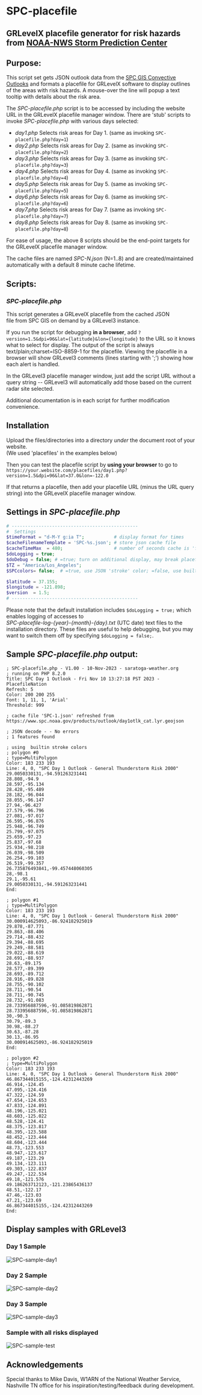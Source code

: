 # SPC-placefile
## GRLevelX placefile generator for risk hazards from [NOAA-NWS Storm Prediction Center](https://www.spc.noaa.gov/)
## Purpose:

This script set gets JSON outlook data from the [SPC GIS Convective Outlooks](https://www.spc.noaa.gov/gis/) and formats a placefile for GRLevelX software
to display outlines of the areas with risk hazards.
A mouse-over the line will popup a text tooltip with details about the risk area.

The *SPC-placefile.php* script is to be accessed by including the website URL in the GRLevelX placefile manager window.
There are 'stub' scripts to invoke *SPC-placefile.php* with various days selected:

- *day1.php*  Selects risk areas for Day 1. (same as invoking `SPC-placefile.php?day=1`)
- *day2.php*  Selects risk areas for Day 2. (same as invoking `SPC-placefile.php?day=2`)
- *day3.php*  Selects risk areas for Day 3. (same as invoking `SPC-placefile.php?day=3`)
- *day4.php*  Selects risk areas for Day 4. (same as invoking `SPC-placefile.php?day=4`)
- *day5.php*  Selects risk areas for Day 5. (same as invoking `SPC-placefile.php?day=5`)
- *day6.php*  Selects risk areas for Day 6. (same as invoking `SPC-placefile.php?day=6`)
- *day7.php*  Selects risk areas for Day 7. (same as invoking `SPC-placefile.php?day=7`)
- *day8.php*  Selects risk areas for Day 8. (same as invoking `SPC-placefile.php?day=8`)

For ease of usage, the above 8 scripts should be the end-point targets for the GRLevelX placefile manager window.
 
The cache files are named *SPC-N.json* (N=1..8) and are created/maintained automatically with a default 8 minute cache lifetime.
 
## Scripts:

### *SPC-placefile.php*

This script generates a GRLevelX placefile from the cached JSON  
file from SPC GIS on demand by a GRLevel3 instance.

If you run the script for debugging **in a browser**, add `?version=1.5&dpi=96&lat={latitude}&lon={longitude}` to
the URL so it knows what to select for display.  The output of the script is always text/plain;charset=ISO-8859-1 for the placefile.
Viewing the placefile in a browser will show GRLevel3 comments (lines starting with ';') showing how each alert is handled.

In the GRLevel3 placefile manager window, just add the script URL without a query string -- GRLevel3 will automatically add those based on the current radar site selected.

Additional documentation is in each script for further modification convenience.

## Installation

Upload the files/directories into a directory *under* the document root of your website.  
(We used 'placefiles' in the examples below)

Then you can test the placefile script by **using your browser** to go to<br>
`https://your.website.com/placefiles/day1.php?version=1.5&dpi=96&lat=37.0&lon=-122.0`

If that returns a placefile, then add your placefile URL (minus the URL query string) into the GRLevelX placefile
manager window.

## Settings in *SPC-placefile.php*

```php
# -----------------------------------------------
#  Settings
$timeFormat = "d-M-Y g:ia T";           # display format for times
$cacheFilenameTemplate = 'SPC-%s.json'; # store json cache file
$cacheTimeMax  = 480;                   # number of seconds cache is 'fresh'
$doLogging = true;
$doDebug = false; # =true; turn on additional display, may break placefile for GRLevelX
$TZ = "America/Los_Angeles";
$SPCcolors= false;  # =true, use JSON 'stroke' color; =false, use built-in colors

$latitude = 37.155;
$longitude = -121.898;
$version  = 1.5;
# -----------------------------------------------

```

Please note that the default installation includes `$doLogging = true;` which enables logging of accesses 
to <br> *SPC-placefile-log-{year}-{month}-{day}.txt* (UTC date) text files to the installation directory.
These files are useful to help debugging, but you may want to switch them off by specifying `$doLogging = false;`.

## Sample *SPC-placefile.php* output:
```
; SPC-placefile.php - V1.00 - 10-Nov-2023 - saratoga-weather.org
; running on PHP 8.2.0
Title: SPC Day 1 Outlook - Fri Nov 10 13:27:18 PST 2023 - PlacefileNation
Refresh: 5
Color: 200 200 255
Font: 1, 11, 1, 'Arial'
Threshold: 999

; cache file 'SPC-1.json' refreshed from https://www.spc.noaa.gov/products/outlook/day1otlk_cat.lyr.geojson 

; JSON decode - - No errors
; 1 features found

; using  builtin stroke colors
; polygon #0
; type=MultiPolygon
Color: 183 233 193
Line: 4, 0, "SPC Day 1 Outlook - General Thunderstorm Risk 2000"
29.0050330131,-94.591263231441
28.808,-94.9
28.597,-95.134
28.428,-95.489
28.182,-96.044
28.055,-96.147
27.94,-96.427
27.579,-96.796
27.081,-97.017
26.595,-96.876
25.948,-96.749
25.799,-97.075
25.659,-97.23
25.837,-97.68
25.934,-98.218
26.039,-98.509
26.254,-99.103
26.519,-99.357
26.735876493841,-99.457448060305
28,-98.1
29.1,-95.61
29.0050330131,-94.591263231441
End:

; polygon #1
; type=MultiPolygon
Color: 183 233 193
Line: 4, 0, "SPC Day 1 Outlook - General Thunderstorm Risk 2000"
30.000914625093,-86.924182925019
29.878,-87.771
29.863,-88.406
29.714,-88.432
29.394,-88.695
29.249,-88.581
29.022,-88.619
28.691,-88.937
28.63,-89.175
28.577,-89.399
28.693,-89.712
28.916,-89.828
28.755,-90.102
28.711,-90.54
28.711,-90.745
28.732,-91.083
28.733956887596,-91.085819862871
28.733956887596,-91.085819862871
30,-90.3
30.79,-89.3
30.98,-88.27
30.63,-87.28
30.13,-86.95
30.000914625093,-86.924182925019
End:

; polygon #2
; type=MultiPolygon
Color: 183 233 193
Line: 4, 0, "SPC Day 1 Outlook - General Thunderstorm Risk 2000"
46.867344015155,-124.42312443269
46.914,-124.45
47.095,-124.416
47.322,-124.59
47.654,-124.653
47.833,-124.891
48.196,-125.021
48.603,-125.022
48.528,-124.41
48.375,-123.817
48.395,-123.588
48.452,-123.444
48.604,-123.444
48.73,-123.553
48.947,-123.617
49.187,-123.29
49.134,-123.111
49.303,-122.837
49.247,-122.534
49.18,-121.576
49.186263712123,-121.23865436137
48.51,-122.17
47.46,-123.03
47.21,-123.69
46.867344015155,-124.42312443269
End:
```

## Display samples with GRLevel3
### Day 1 Sample
![SPC-sample-day1](https://github.com/ktrue/SPC-placefile/assets/17507343/c5ffdc58-dcc3-4c86-8b6f-57f296d2c9c9)

### Day 2 Sample
![SPC-sample-day2](https://github.com/ktrue/SPC-placefile/assets/17507343/768b95ab-c21b-408b-b1b9-5ce67d8dabda)

### Day 3 Sample
![SPC-sample-day3](https://github.com/ktrue/SPC-placefile/assets/17507343/75b807e1-801a-499c-afdb-fd1ed1b1373b)

### Sample with all risks displayed
![SPC-sample-test](https://github.com/ktrue/SPC-placefile/assets/17507343/5e781238-6d5f-488e-8ade-ec309a2b0727)

## Acknowledgements

Special thanks to Mike Davis, W1ARN of the National Weather Service, Nashville TN office
for his inspiration/testing/feedback during development.

